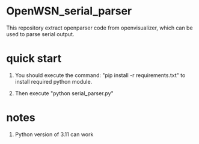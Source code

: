 # OpenWSN_serial_parser
This repository extract openparser code from openvisualizer, which can be used to parse serial output.

# quick start

1. You should execute the command: "pip install -r requirements.txt" to install required python module.

2. Then execute "python serial_parser.py"

# notes

1. Python version of 3.11 can work